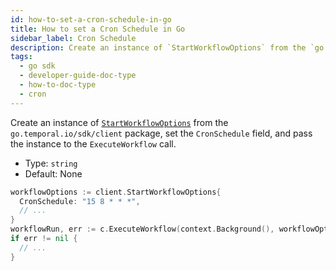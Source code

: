 ```yaml
---
id: how-to-set-a-cron-schedule-in-go
title: How to set a Cron Schedule in Go
sidebar_label: Cron Schedule
description: Create an instance of `StartWorkflowOptions` from the `go.temporal.io/sdk/client` package, set the `CronSchedule` field, and pass the instance to the `ExecuteWorkflow` call.
tags:
  - go sdk
  - developer-guide-doc-type
  - how-to-doc-type
  - cron
---
```


Create an instance of [`StartWorkflowOptions`](https://pkg.go.dev/go.temporal.io/sdk/client#StartWorkflowOptions) from the `go.temporal.io/sdk/client` package, set the `CronSchedule` field, and pass the instance to the `ExecuteWorkflow` call.

- Type: `string`
- Default: None

```go
workflowOptions := client.StartWorkflowOptions{
  CronSchedule: "15 8 * * *",
  // ...
}
workflowRun, err := c.ExecuteWorkflow(context.Background(), workflowOptions, YourWorkflowDefinition)
if err != nil {
  // ...
}
```
